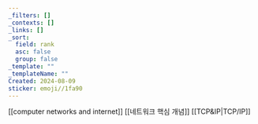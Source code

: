 ```yaml
---
_filters: []
_contexts: []
_links: []
_sort:
  field: rank
  asc: false
  group: false
_template: ""
_templateName: ""
Created: 2024-08-09
sticker: emoji//1fa90
---
```

[[computer networks and internet]]
[[네트워크 핵심 개념]]
[[TCP&IP|TCP/IP]]